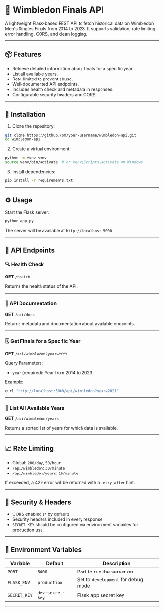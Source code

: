 # 🌟 Wimbledon Finals API

A lightweight Flask-based REST API to fetch historical data on Wimbledon Men's Singles Finals from 2014 to 2023. It supports validation, rate limiting, error handling, CORS, and clean logging.

---

## 📦 Features

* Retrieve detailed information about finals for a specific year.
* List all available years.
* Rate-limited to prevent abuse.
* Well-documented API endpoints.
* Includes health check and metadata in responses.
* Configurable security headers and CORS.

---

## 🚀 Installation

1. Clone the repository:

```bash
git clone https://github.com/your-username/wimbledon-api.git
cd wimbledon-api
```

2. Create a virtual environment:

```bash
python -m venv venv
source venv/bin/activate  # or venv\Scripts\activate on Windows
```

3. Install dependencies:

```bash
pip install -r requirements.txt
```

---

## ⚙️ Usage

Start the Flask server:

```bash
python app.py
```

The server will be available at `http://localhost:5000`

---

## 🔌 API Endpoints

### 🔍 Health Check

**GET** `/health`

Returns the health status of the API.

---

### 📜 API Documentation

**GET** `/api/docs`

Returns metadata and documentation about available endpoints.

---

### 🗓️ Get Finals for a Specific Year

**GET** `/api/wimbledon?year=YYYY`

Query Parameters:

* `year` (required): Year from 2014 to 2023.

Example:

```bash
curl "http://localhost:5000/api/wimbledon?year=2021"
```

---

### 📆 List All Available Years

**GET** `/api/wimbledon/years`

Returns a sorted list of years for which data is available.

---

## 📈 Rate Limiting

* Global: `200/day`, `50/hour`
* `/api/wimbledon`: `30/minute`
* `/api/wimbledon/years`: `10/minute`

If exceeded, a 429 error will be returned with a `retry_after` hint.

---

## 🔐 Security & Headers

* CORS enabled (`*` by default)
* Security headers included in every response
* `SECRET_KEY` should be configured via environment variables for production use.

---

## 📄 Environment Variables

| Variable     | Default          | Description                         |
| ------------ | ---------------- | ----------------------------------- |
| `PORT`       | `5000`           | Port to run the server on           |
| `FLASK_ENV`  | `production`     | Set to `development` for debug mode |
| `SECRET_KEY` | `dev-secret-key` | Flask app secret key                |

---

